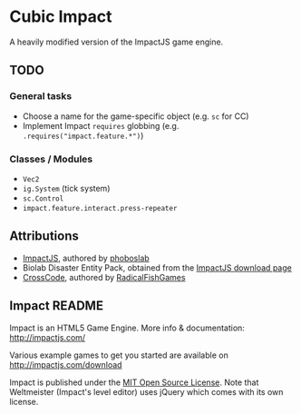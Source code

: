 # Cubic Impact

A heavily modified version of the ImpactJS game engine.

## TODO

### General tasks

- Choose a name for the game-specific object (e.g. `sc` for CC)
- Implement Impact `requires` globbing (e.g. `.requires("impact.feature.*")`)

### Classes / Modules 
- `Vec2`
- `ig.System` (tick system)
- `sc.Control`
- `impact.feature.interact.press-repeater`

## Attributions

- [ImpactJS](https://impactjs.com), authored by [phoboslab](https://github.com/phoboslab)
- Biolab Disaster Entity Pack, obtained from the [ImpactJS download page](https://impactjs.com/download)
- [CrossCode](https://cross-code.com), authored by [RadicalFishGames](https://radicalfishgames.com)

## Impact README

Impact is an HTML5 Game Engine. More info & documentation: http://impactjs.com/

Various example games to get you started are available on http://impactjs.com/download

Impact is published under the [MIT Open Source License](http://opensource.org/licenses/mit-license.php). Note that Weltmeister (Impact's level editor) uses jQuery which comes with its own license.
